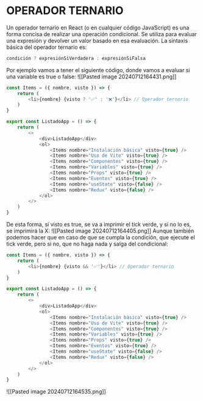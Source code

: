 # OPERADOR TERNARIO
Un operador ternario en React (o en cualquier código JavaScript) es una forma concisa de realizar una operación condicional. Se utiliza para evaluar una expresión y devolver un valor basado en esa evaluación. La sintaxis básica del operador ternario es:
```javascript
condición ? expresiónSiVerdadera : expresiónSiFalsa
```
Por ejemplo vamos a tener el siguiente código, donde vamos a evaluar si una variable es true o false:
![[Pasted image 20240712164431.png]]
```javascript
const Items = ({ nombre, visto }) => {
    return (
        <li>{nombre} {visto ? '✅' : '❌'}</li> // Operador ternario
    )
}

export const ListadoApp = () => {
    return (
        <>
            <div>ListadoApp</div>
            <ol>
                <Items nombre="Instalación básica" visto={true} />
                <Items nombre="Uso de Vite" visto={true} />
                <Items nombre="Componentes" visto={true} />
                <Items nombre="Variables" visto={true} />
                <Items nombre="Props" visto={true} />
                <Items nombre="Eventos" visto={true} />
                <Items nombre="useState" visto={false} />
                <Items nombre="Redux" visto={false} />
            </ol>
        </>
    )
}
```
De esta forma, si visto es true, se va a imprimir el tick verde, y si no lo es, se imprimirá la X:
![[Pasted image 20240712164405.png]]
Aunque también podemos hacer que en caso de que se cumpla la condición, que ejecute el tick verde, pero si no, que no haga nada y salga del condicional:
```javascript
const Items = ({ nombre, visto }) => {
    return (
        <li>{nombre} {visto && '✅'}</li> // Operador ternario
    )
}

export const ListadoApp = () => {
    return (
        <>
            <div>ListadoApp</div>
            <ol>
                <Items nombre="Instalación básica" visto={true} />
                <Items nombre="Uso de Vite" visto={true} />
                <Items nombre="Componentes" visto={true} />
                <Items nombre="Variables" visto={true} />
                <Items nombre="Props" visto={true} />
                <Items nombre="Eventos" visto={true} />
                <Items nombre="useState" visto={false} />
                <Items nombre="Redux" visto={false} />
            </ol>
        </>
    )
}
```
![[Pasted image 20240712164535.png]]

